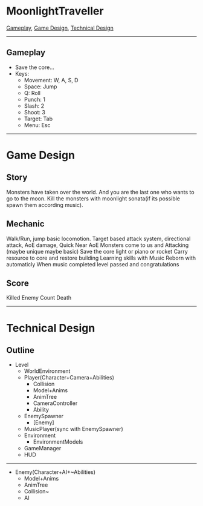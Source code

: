 # MoonlightTraveller
[Gameplay](#Gameplay), [Game Design](#Game-Design), [Technical Design](#Technical-Design)

***

## Gameplay

* Save the core...
* Keys:
  * Movement: W, A, S, D 
  * Space: Jump
  * Q: Roll
  * Punch: 1
  * Slash: 2
  * Shoot: 3
  * Target: Tab
  * Menu: Esc

***

# Game Design 
## Story
Monsters have taken over the world. And you are the last one who wants to go to the moon.
Kill the monsters with moonlight sonata(if its possible spawn them according music).
## Mechanic
Walk/Run, jump basic locomotion.
Target based attack system, directional attack, AoE damage, Quick Near AoE
Monsters come to us and Attacking (maybe unique maybe basic) 
Save the core light or piano or rocket
Carry resource to core and restore building
Learning skills with Music
Reborn with automaticly
When music completed level passed and congratulations
## Score
Killed Enemy Count
Death

***

# Technical Design
## Outline
- Level
	- WorldEnvironment
	- Player(Character+Camera+Abilities)
		- Collision
		- Model+Anims
		- AnimTree
		- CameraController
		- Ability
	- EnemySpawner
		- [Enemy]
	- MusicPlayer(sync with EnemySpawner) 
	- Environment
		- EnvironmentModels
	- GameManager
	- HUD


---
- Enemy(Character+AI+~Abilities)
	- Model+Anims
	- AnimTree
	- Collision~
	- AI